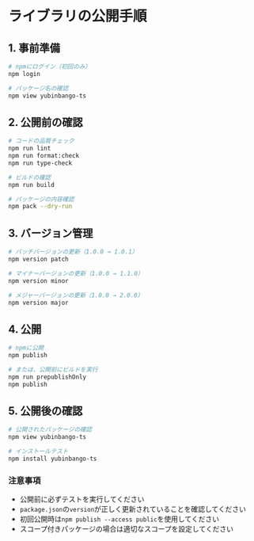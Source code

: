 # ライブラリの公開手順

## 1. 事前準備

```bash
# npmにログイン（初回のみ）
npm login

# パッケージ名の確認
npm view yubinbango-ts
```

## 2. 公開前の確認

```bash
# コードの品質チェック
npm run lint
npm run format:check
npm run type-check

# ビルドの確認
npm run build

# パッケージの内容確認
npm pack --dry-run
```

## 3. バージョン管理

```bash
# パッチバージョンの更新（1.0.0 → 1.0.1）
npm version patch

# マイナーバージョンの更新（1.0.0 → 1.1.0）
npm version minor

# メジャーバージョンの更新（1.0.0 → 2.0.0）
npm version major
```

## 4. 公開

```bash
# npmに公開
npm publish

# または、公開前にビルドを実行
npm run prepublishOnly
npm publish
```

## 5. 公開後の確認

```bash
# 公開されたパッケージの確認
npm view yubinbango-ts

# インストールテスト
npm install yubinbango-ts
```

### 注意事項

- 公開前に必ずテストを実行してください
- `package.json`の`version`が正しく更新されていることを確認してください
- 初回公開時は`npm publish --access public`を使用してください
- スコープ付きパッケージの場合は適切なスコープを設定してください

